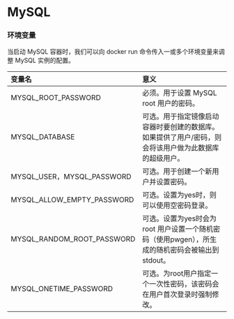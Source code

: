 # MySQL

### 环境变量

当启动 MySQL 容器时，我们可以向 docker run 命令传入一或多个环境变量来调整 MySQL 实例的配置。


|变量名|意义|
|:--|:--|
|MYSQL_ROOT_PASSWORD|必须。用于设置 MySQL root 用户的密码。|
|MYSQL_DATABASE|可选。用于指定镜像启动容器时要创建的数据库。如果提供了用户/密码，则会将该用户做为此数据库的超级用户。|
|MYSQL_USER，MYSQL_PASSWORD|可选。用于创建一个新用户并设置密码。|
|MYSQL_ALLOW_EMPTY_PASSWORD|可选。设置为yes时，则可以使用空密码登录。|
|MYSQL_RANDOM_ROOT_PASSWORD|可选。设置为yes时会为 root 用户设置一个随机密码（使用pwgen），所生成的随机密码会被输出到stdout。|
|MYSQL_ONETIME_PASSWORD|可选。为root用户指定一个一次性密码，该密码会在用户首次登录时强制修改。|

